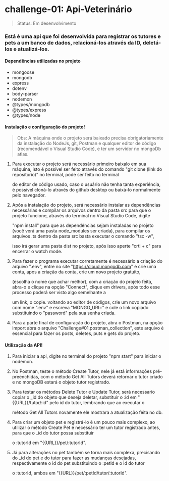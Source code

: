 <h1>challenge-01: Api-Veterinário</h1> 

  

> Status: Em desenvolvimento 

  

### Está é uma api que foi desenvolvida para registrar os tutores e pets a um banco de dados, relacioná-los através da ID, deletá-los e atualizá-los. 

  
#### Dependências utilizadas no projeto

* mongoose
* mongodb
* express
* dotenv
* body-parser
* nodemon
* @types/mongodb
* @types/express
* @types/node
  

#### Instalação e configuração do projeto! 

  

> Obs: A máquina onde o projeto será baixado precisa obrigatoriamente da instalação do NodeJs, git, Postman e qualquer editor de código (recomendável o Visual Studio Code), e ter um servidor no mongoDb atlas. 

  

1. Para executar o projeto será necessário primeiro baixalo em sua máquina, isto é possível ser feito através do comando "git clone (link do repositório)" no terminal, pode ser feito no terminal 

    do editor de código usado, caso o usuário não tenha tanta experiência, é possível cloná-lo através do github desktop ou baixá-lo normalmente pelo navegador. 

  

2. Após a instalação do projeto, será necessário instalar as dependências necessárias e compilar os arquivos dentro da pasta src para que o projeto funcione, através do terminal no Visual Studio Code, digite 

   "npm install" para que as dependências sejam instaladas no projeto (você verá uma pasta node_modules ser criada), para compilar os arquivos .ts dentro da pasta src basta executar o comando "tsc -w", 

    isso irá gerar uma pasta dist no projeto, após isso aperte "crtl + c" para encerrar o watch mode. 

    

3. Para fazer o programa executar corretamente é necessário a criação do arquivo ".env", entre no site "https://cloud.mongodb.com" e crie uma conta, apos a criação da conta, crie um novo projeto gratuito, 

   (escolha o nome que achar melhor), com a criação do projeto feita, abra-o e clique na opção "Connect", clique em drivers, após todo esse processo poderá ser visto algo semelhante a 

    um link, o copie. voltando ao editor de códigos, crie um novo arquivo com nome ".env" e escreva "MONGO_URI=" e cole o link copiado substituindo o "password" pela sua senha criada. 

  

4. Para a parte final de configuração do projeto, abra o Postman, na opção import abra o arquivo "Challenge#01.postman_collection", este arquivo é essencial para fazer os posts, deletes, puts e gets do projeto. 

  

  

#### Utilização da API! 

  

1. Para iniciar a api, digite no terminal do projeto "npm start" para iniciar o nodemon. 

    

2. No Postman, teste o método Create Tutor, nele já está informações pré-preenchidas, com o método Get All Tutors deverá retornar o tutor criado e no mongoDB estará o objeto tutor registrado. 

  

3. Para testar os métodos Delete Tutor e Update Tutor, será necessario copiar o _id do objeto que deseja deletar, substituir o :id em "{{URL}}/tutor/:id" pelo id do tutor, lembrando que ao executar o 

    método Get All Tutors novamente ele mostrara a atualização feita no db. 

  

4. Para criar um objeto pet e registrá-lo é um pouco mais complexo, ao utilizar o método Create Pet é necessário ter um tutor registrado antes, para que o _id do tutor possa substituir 

    o :tutorId em "{{URL}}/pet/:tutorId". 

  

5. Já para alterações no pet também se torna mais complexa, precisando do _id do pet e do tutor para fazer as mudanças desejadas, respectivamente o id do pet substituindo o :petId e o id do tutor 

   o :tutorId, ambos em "{{URL}}/pet/:petId/tutor/:tutorId".






